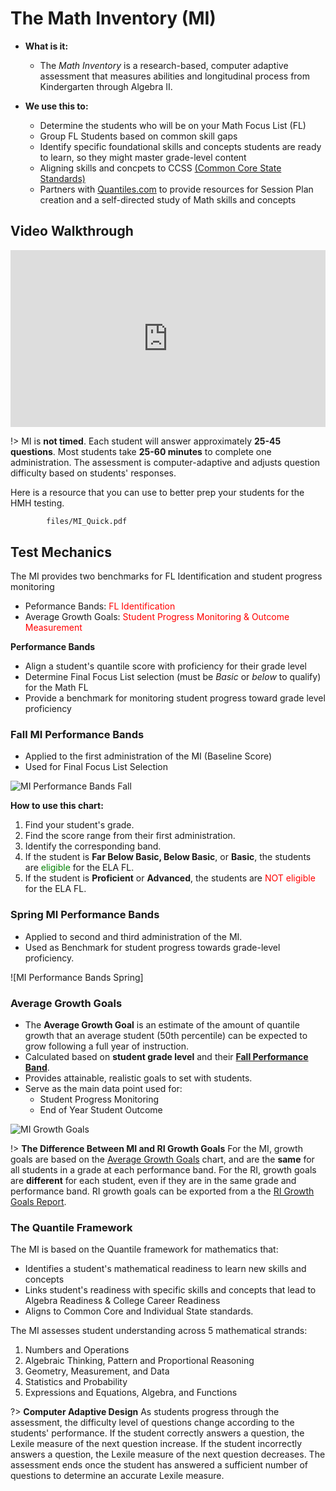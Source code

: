 # The Math Inventory (MI)


- **What is it:**
	- The *Math Inventory* is a research-based, computer adaptive assessment that measures abilities and longitudinal process from Kindergarten through Algebra II.

- **We use this to:**
	- Determine the students who will be on your Math Focus List (FL)
	- Group FL Students based on common skill gaps
	- Identify specific foundational skills and concepts students are ready to learn, so they might master grade-level content
	- Aligning skills and concpets to CCSS [(Common Core State Standards)](http://www.corestandards.org/read-the-standards/)
	- Partners with [Quantiles.com](https://www.quantiles.com/) to provide resources for Session Plan creation and a self-directed study of Math skills and concepts


## Video Walkthrough

<div style='max-width: 640px'><div style='position: relative; padding-bottom: 56.25%; height: 0; overflow: hidden;'><iframe width="640" height="360" src="https://web.microsoftstream.com/embed/video/3711218c-c3c2-4390-a589-d3ee59f590a3?autoplay=false&amp;showinfo=true" allowfullscreen style="border:none; position: absolute; top: 0; left: 0; right: 0; bottom: 0; height: 100%; max-width: 100%;"></iframe></div></div>


!> 	MI is **not timed**. 
	Each student will answer approximately **25-45 questions**.
	Most students take **25-60 minutes** to complete one administration.
	The assessment is computer-adaptive and adjusts question difficulty based on students' responses.

Here is a resource that you can use to better prep your students for the HMH testing. 

```pdf
		files/MI_Quick.pdf
```

## Test Mechanics 

The MI provides two benchmarks for FL Identification and student progress monitoring
- Peformance Bands: <font color = "red">FL Identification</font>
- Average Growth Goals: <font color = "red">Student Progress Monitoring & Outcome Measurement</font>

**Performance Bands** 
- Align a student's quantile score with proficiency for their grade level
- Determine Final Focus List selection (must be _Basic_ or _below_ to qualify) for the Math FL
- Provide a benchmark for monitoring student progress toward grade level proficiency



### Fall MI Performance Bands

- Applied to the first administration of the MI (Baseline Score) 
- Used for Final Focus List Selection

![MI Performance Bands Fall](/_images/MIBand.png)

**How to use this chart:**
1. Find your student's grade.
2. Find the score range from their first administration. 
3. Identify the corresponding band.
4. If the student is **Far Below Basic, Below Basic**, or **Basic**, the students are <font color=green>eligible</font> for the ELA FL.
5. If the student is **Proficient** or **Advanced**, the students are <font color=red> NOT eligible</font> for the ELA FL.

### Spring MI Performance Bands

- Applied to second and third administration of the MI.
- Used as Benchmark for student progress towards grade-level proficiency.

![MI Performance Bands Spring]




### Average Growth Goals

- The **Average Growth Goal** is an estimate of the amount of quantile growth that an average student (50th percentile) can be expected to grow following a full year of instruction.
- Calculated based on **student grade level** and their [**Fall Performance Band**](#fall-mi-performance-band).
- Provides attainable, realistic goals to set with students.
- Serve as the main data point used for:
	- Student Progress Monitoring
	- End of Year Student Outcome

![MI Growth Goals](/_images/MIGrowthGoals.jpg)

!> **The Difference Between MI and RI Growth Goals** For the MI, growth goals are based on the [Average Growth Goals](#average-growth-goals) chart, and are the **same** for all students in a grade at each performance band. For the RI, growth goals are **different** for each student, even if they are in the same grade and performance band. RI growth goals can be exported from a the [RI Growth Goals Report](sam.md).

### The Quantile Framework

The MI is based on the Quantile framework for mathematics that:
- Identifies a student's mathematical readiness to learn new skills and concepts
- Links student's readiness with specific skills and concepts that lead to Algebra Readiness & College Career Readiness
- Aligns to Common Core and Individual State standards.

The MI assesses student understanding across 5 mathematical strands:
1. Numbers and Operations
2. Algebraic Thinking, Pattern and Proportional Reasoning
3. Geometry, Measurement, and Data
4. Statistics and Probability
5. Expressions and Equations, Algebra, and Functions

?> **Computer Adaptive Design**		As students progress through the assessment, the difficulty level of questions change according to the students' performance. If the student correctly answers a question, the Lexile measure of the next question increase. If the student incorrectly answers a question, the Lexile measure of the next question decreases. The assessment ends once the student has answered a sufficient number of questions to determine an accurate Lexile measure.